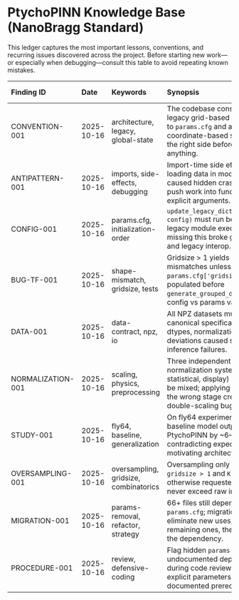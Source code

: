 # PtychoPINN Knowledge Base (NanoBragg Standard)

This ledger captures the most important lessons, conventions, and recurring issues discovered across the project. Before starting new work—or especially when debugging—consult this table to avoid repeating known mistakes.

| Finding ID | Date | Keywords | Synopsis | Evidence Pointer | Status |
| :--- | :--- | :--- | :--- | :--- | :--- |
| CONVENTION-001 | 2025-10-16 | architecture, legacy, global-state | The codebase consists of a legacy grid-based system tied to `params.cfg` and a modern coordinate-based system; pick the right side before changing anything. | [Link](docs/DEVELOPER_GUIDE.md#1-the-core-concept-a-two-system-architecture) | Active |
| ANTIPATTERN-001 | 2025-10-16 | imports, side-effects, debugging | Import-time side effects (e.g., loading data in module scope) caused hidden crashes; always push work into functions with explicit arguments. | [Link](docs/DEVELOPER_GUIDE.md#21-anti-pattern-side-effects-on-import) | Active |
| CONFIG-001 | 2025-10-16 | params.cfg, initialization-order | `update_legacy_dict(params.cfg, config)` must run before any legacy module executes; missing this broke gridsize sync and legacy interop. | [Link](docs/debugging/QUICK_REFERENCE_PARAMS.md#⚠️-the-golden-rule) | Active |
| BUG-TF-001 | 2025-10-16 | shape-mismatch, gridsize, tests | Gridsize > 1 yields channel mismatches unless `params.cfg['gridsize']` is populated before `generate_grouped_data`; verify config vs params values. | [Link](docs/debugging/TROUBLESHOOTING.md#shape-mismatch-errors) | Active |
| DATA-001 | 2025-10-16 | data-contract, npz, io | All NPZ datasets must follow the canonical specification (keys, dtypes, normalization); deviations caused silent inference failures. | [Link](specs/data_contracts.md) | Active |
| NORMALIZATION-001 | 2025-10-16 | scaling, physics, preprocessing | Three independent normalization systems (physics, statistical, display) must never be mixed; applying scaling in the wrong stage created double-scaling bugs. | [Link](docs/DEVELOPER_GUIDE.md#35-normalization-architecture-three-distinct-systems) | Active |
| STUDY-001 | 2025-10-16 | fly64, baseline, generalization | On fly64 experiments the baseline model outperformed PtychoPINN by ~6–10 dB, contradicting expectations and motivating architecture review. | [Link](docs/FLY64_GENERALIZATION_STUDY_ANALYSIS.md#key-findings) | Active |
| OVERSAMPLING-001 | 2025-10-16 | oversampling, gridsize, combinatorics | Oversampling only works when `gridsize > 1` and `K > C`; otherwise requested groups can never exceed raw images. | [Link](docs/debugging/TROUBLESHOOTING.md#oversampling-not-working) | Active |
| MIGRATION-001 | 2025-10-16 | params-removal, refactor, strategy | 66+ files still depend on `params.cfg`; migration plan is to eliminate new uses, document remaining ones, then remove the dependency. | [Link](docs/debugging/QUICK_REFERENCE_PARAMS.md#the-66-file-problem) | Active |
| PROCEDURE-001 | 2025-10-16 | review, defensive-coding | Flag hidden `params` reads and undocumented dependencies during code review; insist on explicit parameters or documented prerequisites. | [Link](docs/debugging/QUICK_REFERENCE_PARAMS.md#red-flags-in-code-review-🚩) | Active |
